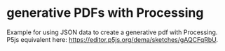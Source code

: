 # generative PDFs with Processing

Example for using JSON data to create a generative pdf with Processing.
P5js equivalent here: https://editor.p5js.org/dema/sketches/gAQCFqRbU.
